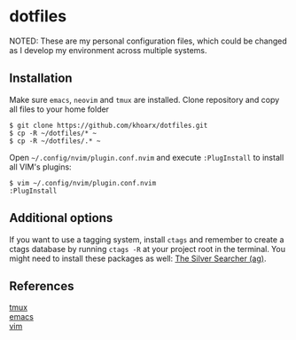 # dotfiles
NOTED: These are my personal configuration files, which could be changed as I develop my environment across multiple systems.

## Installation
Make sure `emacs`, `neovim` and `tmux` are installed. Clone repository and copy all files to your home folder
```shell script
$ git clone https://github.com/khoarx/dotfiles.git
$ cp -R ~/dotfiles/* ~
$ cp -R ~/dotfiles/.* ~
```
Open `~/.config/nvim/plugin.conf.nvim` and execute `:PlugInstall` to install all VIM's plugins:
```shell script
$ vim ~/.config/nvim/plugin.conf.nvim
:PlugInstall
```

## Additional options
If you want to use a tagging system, install `ctags` and remember to create a ctags database by running `ctags -R` at your project root in the terminal.
You might need to install these packages as well: [The Silver Searcher (ag)](https://github.com/ggreer/the_silver_searcher).

## References
[tmux](https://github.com/tmux/tmux)\
[emacs](https://www.gnu.org/software/emacs/)\
[vim](https://www.vim.org/)
